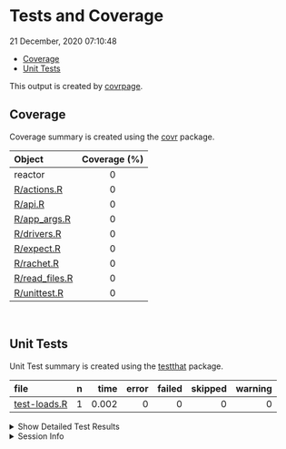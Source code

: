 Tests and Coverage
================
21 December, 2020 07:10:48

-   [Coverage](#coverage)
-   [Unit Tests](#unit-tests)

This output is created by
[covrpage](https://github.com/yonicd/covrpage).

## Coverage

Coverage summary is created using the
[covr](https://github.com/r-lib/covr) package.

| Object                               | Coverage (%) |
|:-------------------------------------|:------------:|
| reactor                              |      0       |
| [R/actions.R](../R/actions.R)        |      0       |
| [R/api.R](../R/api.R)                |      0       |
| [R/app\_args.R](../R/app_args.R)     |      0       |
| [R/drivers.R](../R/drivers.R)        |      0       |
| [R/expect.R](../R/expect.R)          |      0       |
| [R/rachet.R](../R/rachet.R)          |      0       |
| [R/read\_files.R](../R/read_files.R) |      0       |
| [R/unittest.R](../R/unittest.R)      |      0       |

<br>

## Unit Tests

Unit Test summary is created using the
[testthat](https://github.com/r-lib/testthat) package.

| file                                  |   n |  time | error | failed | skipped | warning |
|:--------------------------------------|----:|------:|------:|-------:|--------:|--------:|
| [test-loads.R](testthat/test-loads.R) |   1 | 0.002 |     0 |      0 |       0 |       0 |

<details closed>
<summary>
Show Detailed Test Results
</summary>

| file                                     | context       | test                          | status |   n |  time |
|:-----------------------------------------|:--------------|:------------------------------|:-------|----:|------:|
| [test-loads.R](testthat/test-loads.R#L6) | package loads | package loads: an expectation | PASS   |   1 | 0.002 |

</details>
<details>
<summary>
Session Info
</summary>

| Field    | Value                               |
|:---------|:------------------------------------|
| Version  | R version 3.6.3 (2020-02-29)        |
| Platform | x86\_64-apple-darwin15.6.0 (64-bit) |
| Running  | macOS Catalina 10.15.7              |
| Language | en\_US                              |
| Timezone | America/New\_York                   |

| Package  | Version |
|:---------|:--------|
| testthat | 3.0.0   |
| covr     | 3.5.0   |
| covrpage | 0.1     |

</details>
<!--- Final Status : pass --->
